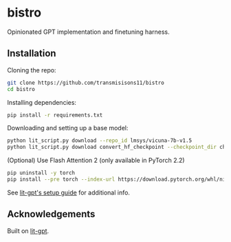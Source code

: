 # bistro

Opinionated GPT implementation and finetuning harness.

## Installation

Cloning the repo:

```sh
git clone https://github.com/transmisisons11/bistro
cd bistro
```

Installing dependencies:

```sh
pip install -r requirements.txt
```

Downloading and setting up a base model:

```sh
python lit_script.py download --repo_id lmsys/vicuna-7b-v1.5
python lit_script.py download convert_hf_checkpoint --checkpoint_dir checkpoints/lmsys/vicuna-7b-v1.5 --dtype bfloat16
```

(Optional) Use Flash Attention 2 (only available in PyTorch 2.2)

```bash
pip uninstall -y torch
pip install --pre torch --index-url https://download.pytorch.org/whl/nightly/cu121
```

See [lit-gpt's setup guide](https://github.com/Lightning-AI/lit-gpt#setup) for additional info.

## Acknowledgements

Built on [lit-gpt](https://github.com/Lightning-AI/lit-gpt).
